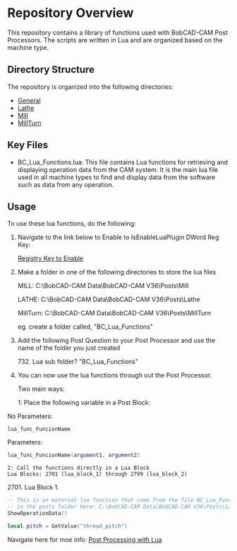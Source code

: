 # Repository Overview

This repository contains a library of functions used with BobCAD-CAM Post Processors. 
The scripts are written in Lua and are organized based on the machine type. 

## Directory Structure

The repository is organized into the following directories:

- [General](Posts/General)
- [Lathe](Posts/Lathe)
- [Mill](Posts/Mill)
- [MillTurn](Posts/MillTurn)

## Key Files

- BC_Lua_Functions.lua: This file contains Lua functions for retrieving and displaying operation data from the CAM system. 
It is the main lua file used in all machine types to find and 
display data from the software such as data from any operation.

## Usage

To use these lua functions, do the following:

1. Navigate to the link below to Enable to IsEnableLuaPlugin DWord Reg Key:

    [Registry Key to Enable](https://bobcad.com/components/webhelp/BC_Lua/RegistryKeytoEnable.html)

2. Make a folder in one of the following directories to store the lua files

    MILL: C:\BobCAD-CAM Data\BobCAD-CAM V36\Posts\Mill

    LATHE: C:\BobCAD-CAM Data\BobCAD-CAM V36\Posts\Lathe

    MillTurn: C:\BobCAD-CAM Data\BobCAD-CAM V36\Posts\MillTurn

    eg. create a folder called, "BC_Lua_Functions" 

3. Add the following Post Question to your Post Processor and use the name of the folder you just created

    732\. Lua sub folder? "BC_Lua_Functions" 

4. You can now use the lua functions through out the Post Processor. 

    Two main ways:

    1: Place the following variable in a Post Block:
    
No Parameters: 
```
lua_func_FuncionName
```
Parameters:
```lua
lua_func_FuncionName(argument1, argument2)
```

    2: Call the functions directly in a Lua Block
    Lua Blocks: 2701 (lua_block_1) through 2799 (lua_block_2)


2701\. Lua Block 1.

```lua
-- This is an external lua function that come from the file BC_Lua_Functions.lua
-- in the posts folder here: C:\BobCAD-CAM Data\BobCAD-CAM V36\Posts\Lathe\BC_Lua_Functions 
ShowOperationData()

local pitch = GetValue("thread_pitch")
```



Navigate here for moe info:
[Post Processing with Lua](https://bobcad.com/components/webhelp/BC_Lua/PostProcessing.html)

